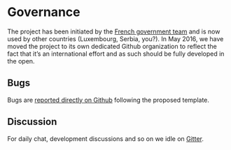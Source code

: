 # Governance

The project has been initiated by the [French government team][etalab] and is now used by other countries (Luxembourg, Serbia, you?). In May 2016, we have moved the project to its own dedicated Github organization to reflect the fact that it’s an international effort and as such should be fully developed in the open.

## Bugs

Bugs are [reported directly on Github][github-new-issue] following the proposed template.

## Discussion

For daily chat, development discussions and so on we idle on [Gitter][gitter].

[etalab]: https://github.com/etalab
[github-new-issue]: https://github.com/opendatateam/udata/issues/new
[gitter]: https://gitter.im/opendatateam/udata
